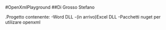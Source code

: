 #OpenXmlPlayground
##Di Grosso Stefano

.Progetto contenente:
  -Word DLL
  -(in arrivo)Excel DLL
  -Pacchetti nuget per utilizare openxml
